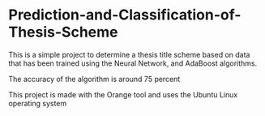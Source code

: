 # Prediction-and-Classification-of-Thesis-Scheme

This is a simple project to determine a thesis title scheme based on data that has been trained using the Neural Network, and AdaBoost algorithms.

The accuracy of the algorithm is around 75 percent

This project is made with the Orange tool and uses the Ubuntu Linux operating system
